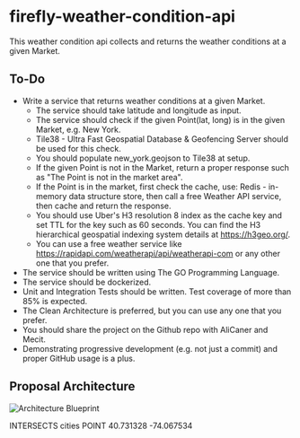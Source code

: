 # firefly-weather-condition-api

This weather condition api collects and returns the weather conditions at a given Market.

## To-Do

- Write a service that returns weather conditions at a given Market.
  - The service should take latitude and longitude as input.
  - The service should check if the given Point(lat, long) is in the given Market, e.g. New York.
  - Tile38 - Ultra Fast Geospatial Database & Geofencing Server should be used for this check.
  - You should populate new_york.geojson to Tile38 at setup.
  - If the given Point is not in the Market, return a proper response such as "The Point is not in the market area".
  - If the Point is in the market, first check the cache, use: Redis - in-memory data structure store, then call a free Weather API service, then cache and return the response.
  - You should use Uber's H3 resolution 8 index as the cache key and set TTL for the key such as 60 seconds. You can find the H3 hierarchical geospatial indexing system details at https://h3geo.org/.
  - You can use a free weather service like https://rapidapi.com/weatherapi/api/weatherapi-com or any other one that you prefer.
- The service should be written using The GO Programming Language.
- The service should be dockerized.
- Unit and Integration Tests should be written. Test coverage of more than 85% is expected.
- The Clean Architecture is preferred, but you can use any one that you prefer.
- You should share the project on the Github repo with AliCaner and Mecit.
- Demonstrating progressive development (e.g. not just a commit) and proper GitHub usage is a plus.

## Proposal Architecture

![Architecture Blueprint](assets/images/Firefly.png)

INTERSECTS cities POINT 40.731328 -74.067534

